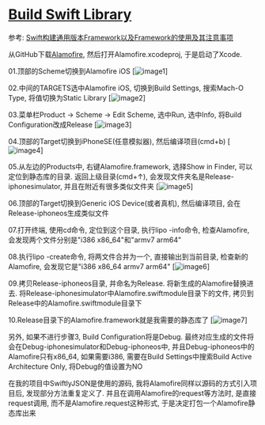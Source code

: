# [Build Swift Library](https://github.com/vision66/Tutorial/tree/master/08%20-%20Build%20Swift%20Library)

参考: [Swift构建通用版本Framework以及Framework的使用及其注意事项](https://www.jianshu.com/p/13ee670f21ac)

从GitHub下载[Alamofire](https://github.com/Alamofire/Alamofire), 然后打开Alamofire.xcodeproj, 于是启动了Xcode.

01.顶部的Scheme切换到Alamofire iOS
[![image1](http://img.blog.csdn.net/20180313100828745)]

02.中间的TARGETS选中Alamofire iOS, 切换到Build Settings, 搜索Mach-O Type, 将值切换为Static Library
[![image2](http://img.blog.csdn.net/20180313100948126)]

03.菜单栏Product → Scheme → Edit Scheme, 选中Run, 选中Info, 将Build Configuration改成Release
[![image3](http://img.blog.csdn.net/20180313101114384)]

04.顶部的Target切换到iPhoneSE(任意模拟器), 然后编译项目(cmd+b)
[![image4](http://img.blog.csdn.net/20180313101232357)]

05.从左边的Products中, 右键Alamofire.framework, 选择Show in Finder, 可以定位到静态库的目录. 返回上级目录(cmd+↑), 会发现文件夹名是Release-iphonesimulator, 并且在附近有很多类似文件夹
[![image5](http://img.blog.csdn.net/20180313101357338)]

06.顶部的Target切换到Generic iOS Device(或者真机), 然后编译项目, 会在Release-iphoneos生成类似文件

07.打开终端, 使用cd命令, 定位到这个目录, 执行lipo -info命令, 检查Alamofire, 会发现两个文件分别是"i386 x86_64"和"armv7 arm64"

08.执行lipo -create命令, 将两文件合并为一个, 直接输出到当前目录, 检查新的Alamofire, 会发现它是"i386 x86_64 armv7 arm64"
[![image6](http://img.blog.csdn.net/20180313102724886)]

09.拷贝Release-iphoneos目录, 并命名为Release. 将新生成的Alamofire替换进去. 将Release-iphonesimulator中Alamofire.swiftmodule目录下的文件, 拷贝到Release中的Alamofire.swiftmodule目录下

10.Release目录下的Alamofire.framework就是我需要的静态库了
[![image7](http://img.blog.csdn.net/20180313103025999)]

另外, 如果不进行步骤3, Build Configuration将是Debug. 最终对应生成的文件将会在Debug-iphonesimulator和Debug-iphoneos中, 并且Debug-iphoneos中的Alamofire只有x86_64, 如果需要i386, 需要在Build Settings中搜索Build Active Architecture Only, 将Debug的值设置为NO

在我的项目中SwiftlyJSON是使用的源码, 我将Alamofire同样以源码的方式引入项目后, 发现部分方法重复定义了. 并且在调用Alamofire的request等方法时, 是直接request调用, 而不是Alamofire.request这种形式, 于是决定打包一个Alamofire静态库出来
